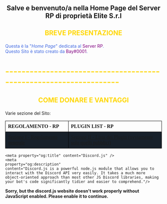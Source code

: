 <style>
h2 {text-align: center;}
h4 {text-align: center;}
bold {color:#800080;}
table {
  font-family: Nunito;
  border-collapse: collapse;
  width: 100%;
}

td, th {
  border: 1px solid black;
  text-align: left;
  padding: 8px;
}

tr:nth-child(even) {
  background-color: #17202A;
}
</style>

<center><h2>Salve e benvenuto/a nella Home Page del Server RP di proprietà Elite S.r.l</h2></center>

<h2><b><p style="color:#FFD700;">BREVE PRESENTAZIONE</p></b></h2>
<p style="color:#4169E1;">Questa è la "<i>Home Page</i>" dedicata al <bold>Server RP</bold>.
<br>Questo Sito è stato creato da <bold>Bay#0001</bold>.
<br>
<h1><p style="color:gold;">------------------------------------------------------------------</p></h1>
<h2><b><p style="color:#FFD700;">COME DONARE E VANTAGGI</p></b></h2>
  
Varie sezione del Sito:
<table style="width:100%">
  <tr>
    <th>REGOLAMENTO - RP</th>
    <th>PLUGIN LIST - RP</th>
  </tr>
  <tr>
    <td><a href="https://elitescp.github.io/ServerRP/Regolamento" target="_blank">Sezione I - Regolamento generale</a></td>
    <td><a href="https://elitescp.github.io/ServerRP/PluginList" target="_blank">Sezione II - Lista dei Plugin (ovviamente solo quelli pubblici)</a></td>
  </tr>
</table>


<!DOCTYPE html>
<html lang="en">
<head>
    <meta charset="UTF-8" />
    <link rel="apple-touch-icon" sizes="180x180" href="/apple-touch-icon.png" />
    <link rel="icon" type="image/png" sizes="32x32" href="/favicon-32x32.png" />
    <link rel="icon" type="image/png" sizes="192x192" href="/android-chrome-192x192.png">
    <link rel="icon" type="image/png" sizes="16x16" href="/favicon-16x16.png" />
    <link rel="mask-icon" href="/safari-pinned-tab.svg" color="#090a16">
    <meta name="apple-mobile-web-app-title" content="Discord.js Docs">
    <meta name="application-name" content="Discord.js Docs">
    <meta name="msapplication-TileColor" content="#090a16">
    <meta name="theme-color" content="#090a16">
    <meta name="viewport" content="width=device-width, initial-scale=1.0" />
    <title>discord.js</title>
    <meta
	name="description"
	content="Discord.js is a powerful node.js module that allows you to interact with the Discord API very easily. It takes a much more object-oriented approach than most other JS Discord libraries, making your bot's code significantly tidier and easier to comprehend."/>

    <meta property="og:title" content="Discord.js" />
    <meta
	property="og:description"
	content="Discord.js is a powerful node.js module that allows you to interact with the Discord API very easily. It takes a much more object-oriented approach than most other JS Discord libraries, making your bot's code significantly tidier and easier to comprehend."/>
   <meta property="og:image" content="https://discord.js.org/static/djs_logo.png" />
<script type="module" crossorigin src="/assets/index.461c287d.js"></script>
<link rel="modulepreload" href="/assets/vendor.3604a013.js">
<link rel="stylesheet" href="/assets/index.8b69f1d2.css">
<link rel="manifest" href="/manifest.webmanifest"></head>
<body>
<noscript>
<strong>Sorry, but the discord.js website doesn't work properly without JavaScript enabled. Please enable it to continue.</strong>
</noscript>
<script>
(() => {
const prefersDarkMode = window.matchMedia && window.matchMedia('(prefers-color-scheme: dark)').matches;
const persistedColorPreference = localStorage.getItem('theme') || 'auto';
if (persistedColorPreference === 'dark' || (prefersDarkMode && persistedColorPreference !== 'light')) {
document.documentElement.classList.toggle('dark', true);
}
})();
</script>
<div id="app" class="h-full"></div>
</body>
</html>
